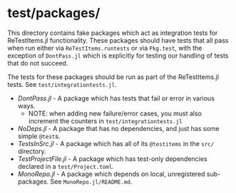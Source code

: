 # test/packages/

This directory contains fake packages which act as integration tests for ReTestItems.jl functionality.
These packages should have tests that all pass when run either via `ReTestItems.runtests` or via `Pkg.test`,
with the exception of `DontPass.jl` which is explicitly for testing our handling of tests that do not succeed.

The tests for these packages should be run as part of the ReTestItems.jl tests.
See `test/integrationtests.jl`.

- *DontPass.jl* - A package which has tests that fail or error in various ways.
  - NOTE: when adding new failure/error cases, you must also increment the counters in `test/integrationtests.jl`
- *NoDeps.jl* - A package that has no dependencies, and just has some simple `@test`s.
- *TestsInSrc.jl* - A package which has all of its `@testitems` in the `src/` directory.
- *TestProjectFile.jl* - A package which has test-only dependencies declared in a `test/Project.toml`.
- *MonoRepo.jl* - A package which depends on local, unregistered sub-packages. See `MonoRepo.jl/README.md`.
